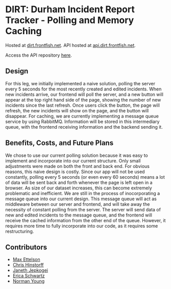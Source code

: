 # DIRT: Durham Incident Report Tracker - Polling and Memory Caching

Hosted at [dirt.frontfish.net](http://dirt.frontfish.net).
API hosted at [api.dirt.frontfish.net](http://api.dirt.frontfish.net).

Access the API repository [here](https://github.com/tuftsdev/comp120-spring2016-team2-api).

## Design
For this leg, we initially implemented a naive solution, polling the server every 5 seconds 
for the most recently created and edited incidents. When new incidents arrive, our frontend will poll the server, and a new button will appear at the top right hand side of the page, showing the number of new incidents since the last refresh. Once users click the button, the page will refresh, the new incidents will show on the page, and the button will disappear. For caching, we are currently implementing a message queue service by using RabbitMQ. Information will be stored in this intermediary queue, with the frontend receiving information and the backend sending it.

## Benefits, Costs, and Future Plans
We chose to use our current polling solution because it was easy to implement and incorporate into our current structure.  Only small adjustments were made on both the front and back end.
For obvious reasons, this naive design is costly. Since our app will not be used constantly, polling every 5 seconds (or even every 60 seconds) means a lot of data will be sent back and forth whenever the page is left open in a browser. As size of our dataset increases, this can become extremely problematic and inefficient.
We are still in the process of inocorporating a message queue into our current design. This message queue will act as middleware between our server and frontend, and will take away the necessity of constant polling from the server. The server will send data of new and edited incidents to the message queue, and the frontend will receive the cached information from the other end of the queue. However, it requires more time to fully incorporate into our code, as it requires some restructuring.


## Contributors
- [Max Ettelson](http://github.com/mdettelson)
- [Chris Hinstorff](http://github.com/chinstorff)
- [Janeth Jepkogei](http://github.com/janethjepkogei)
- [Erica Schwartz](http://github.com/ericaschwa)
- [Norman Young](http://github.com/nyoung01)

